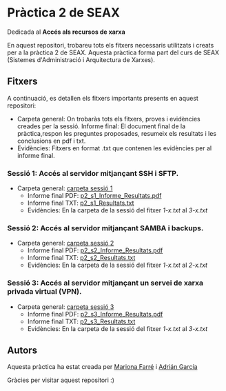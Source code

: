 
# Pràctica 2 de SEAX
Dedicada al **Accés als recursos de xarxa**

En aquest repositori, trobareu tots els fitxers necessaris utilitzats i creats per a la pràctica 2 de SEAX.
Aquesta pràctica forma part del curs de SEAX (Sistemes d'Administració i Arquitectura de Xarxes).

## Fitxers
A continuació, es detallen els fitxers importants presents en aquest repositori:
- Carpeta general: On trobaràs tots els fitxers, proves i evidències creades per la sessió.
Informe final: El document final de la pràctica,respon les preguntes proposades, resumeix els resultats i les conclusions en pdf i txt.
- Evidències: Fitxers en format .txt que contenen les evidències per al informe final.

### Sessió 1: Accés al servidor mitjançant SSH i SFTP.
- Carpeta general: [carpeta sessió 1](https://github.com/Mariona-FT/Security-and-network-admin-SEAX/tree/main/practica2/sessio1 )
    - Informe final PDF: [p2_s1_Informe_Resultats.pdf](https://github.com/Mariona-FT/Security-and-network-admin-SEAX/blob/main/practica2/sessio1/p2_s1_Informe%20Resultats.pdf)
  - Informe final TXT: [p2_s1_Resultats.txt](https://github.com/Mariona-FT/Security-and-network-admin-SEAX/blob/main/practica2/sessio1/p2_s1_Resultats.txt)
  - Evidències: En la carpeta de la sessió del fitxer *1-x.txt* al *3-x.txt*

### Sessió 2: Accés al servidor mitjançant SAMBA i backups.
- Carpeta general: [carpeta sessió 2](https://github.com/Mariona-FT/Security-and-network-admin-SEAX/tree/main/practica2/sessio2)
    - Informe final PDF: [p2_s2_Informe_Resultats.pdf](https://github.com/Mariona-FT/Security-and-network-admin-SEAX/blob/main/practica2/sessio2/p2_s2_Informe%20Resultats.pdf)
  - Informe final TXT: [p2_s2_Resultats.txt](https://github.com/Mariona-FT/Security-and-network-admin-SEAX/blob/main/practica2/sessio2/p2_s2_Resultats.txt)
  - Evidències: En la carpeta de la sessió del fitxer *1-x.txt* al *2-x.txt*

### Sessió 3:  Accés al servidor mitjançant un servei de xarxa privada virtual (VPN).
- Carpeta general: [carpeta sessió 3](https://github.com/Mariona-FT/Security-and-network-admin-SEAX/tree/main/practica2/sessio3)
   - Informe final PDF: [p2_s3_Informe_Resultats.pdf](https://github.com/Mariona-FT/Security-and-network-admin-SEAX/blob/main/practica2/sessio1/p2_s1_Resultats.txt)
  - Informe final TXT: [p2_s3_Resultats.txt](https://github.com/Mariona-FT/Security-and-network-admin-SEAX/blob/main/practica2/sessio3/p2_s3_Resultats.txt)
  - Evidències: En la carpeta de la sessió del fitxer *1-x.txt* al *3-x.txt*

## Autors

Aquesta pràctica ha estat creada per [Mariona Farré](https://github.com/Mariona-FT) i [Adrián García](https://github.com/adrigc3)


Gràcies per visitar aquest repositori :)

